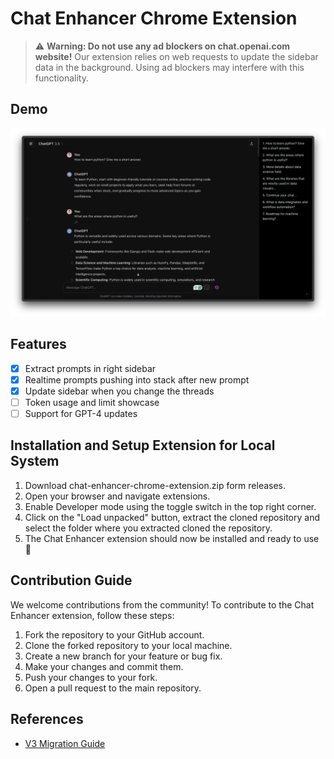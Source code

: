 # Chat Enhancer Chrome Extension

> ⚠️ **Warning: Do not use any ad blockers on chat.openai.com website!**
> Our extension relies on web requests to update the sidebar data in the background. Using ad blockers may interfere with this functionality.

## Demo

[![Watch the video](/images/demo.png)](https://youtu.be/a0zN59UWkrQ?si=fUl3RTXw6rL8doZB)

## Features

- [x] Extract prompts in right sidebar
- [x] Realtime prompts pushing into stack after new prompt
- [x] Update sidebar when you change the threads
- [ ] Token usage and limit showcase
- [ ] Support for GPT-4 updates

## Installation and Setup Extension for Local System

1. Download chat-enhancer-chrome-extension.zip form releases.
2. Open your browser and navigate extensions.
3. Enable Developer mode using the toggle switch in the top right corner.
4. Click on the "Load unpacked" button, extract the cloned repository and select the folder where you extracted cloned the repository.
5. The Chat Enhancer extension should now be installed and ready to use 🥳

## Contribution Guide

We welcome contributions from the community! To contribute to the Chat Enhancer extension, follow these steps:

1. Fork the repository to your GitHub account.
2. Clone the forked repository to your local machine.
3. Create a new branch for your feature or bug fix.
4. Make your changes and commit them.
5. Push your changes to your fork.
6. Open a pull request to the main repository.

## References

- [V3 Migration Guide](https://developer.chrome.com/docs/extensions/develop/migrate)

